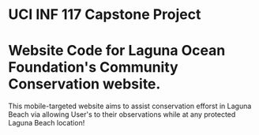 # UCI INF 117 Capstone Project

# Website Code for Laguna Ocean Foundation's Community Conservation website.

This mobile-targeted website aims to assist conservation efforst in Laguna Beach via allowing User's to their observations while at any protected Laguna Beach location!
